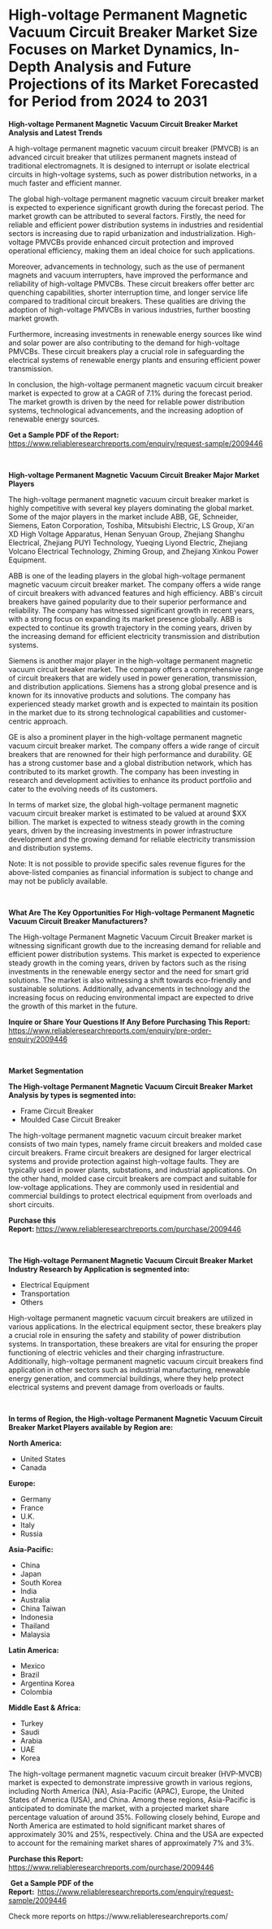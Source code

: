 <p><h1>High-voltage Permanent Magnetic Vacuum Circuit Breaker Market Size Focuses on Market Dynamics, In-Depth Analysis and Future Projections of its Market Forecasted for Period from 2024 to 2031</h1></p><p><strong>High-voltage Permanent Magnetic Vacuum Circuit Breaker Market Analysis and Latest Trends</strong></p>
<p><p>A high-voltage permanent magnetic vacuum circuit breaker (PMVCB) is an advanced circuit breaker that utilizes permanent magnets instead of traditional electromagnets. It is designed to interrupt or isolate electrical circuits in high-voltage systems, such as power distribution networks, in a much faster and efficient manner.</p><p>The global high-voltage permanent magnetic vacuum circuit breaker market is expected to experience significant growth during the forecast period. The market growth can be attributed to several factors. Firstly, the need for reliable and efficient power distribution systems in industries and residential sectors is increasing due to rapid urbanization and industrialization. High-voltage PMVCBs provide enhanced circuit protection and improved operational efficiency, making them an ideal choice for such applications.</p><p>Moreover, advancements in technology, such as the use of permanent magnets and vacuum interrupters, have improved the performance and reliability of high-voltage PMVCBs. These circuit breakers offer better arc quenching capabilities, shorter interruption time, and longer service life compared to traditional circuit breakers. These qualities are driving the adoption of high-voltage PMVCBs in various industries, further boosting market growth.</p><p>Furthermore, increasing investments in renewable energy sources like wind and solar power are also contributing to the demand for high-voltage PMVCBs. These circuit breakers play a crucial role in safeguarding the electrical systems of renewable energy plants and ensuring efficient power transmission.</p><p>In conclusion, the high-voltage permanent magnetic vacuum circuit breaker market is expected to grow at a CAGR of 7.1% during the forecast period. The market growth is driven by the need for reliable power distribution systems, technological advancements, and the increasing adoption of renewable energy sources.</p></p>
<p><strong>Get a Sample PDF of the Report:&nbsp;</strong> <a href="https://www.reliableresearchreports.com/enquiry/request-sample/2009446">https://www.reliableresearchreports.com/enquiry/request-sample/2009446</a></p>
<p>&nbsp;</p>
<p><strong>High-voltage Permanent Magnetic Vacuum Circuit Breaker Major Market Players</strong></p>
<p><p>The high-voltage permanent magnetic vacuum circuit breaker market is highly competitive with several key players dominating the global market. Some of the major players in the market include ABB, GE, Schneider, Siemens, Eaton Corporation, Toshiba, Mitsubishi Electric, LS Group, Xi'an XD High Voltage Apparatus, Henan Senyuan Group, Zhejiang Shanghu Electrical, Zhejiang PUYI Technology, Yueqing Liyond Electric, Zhejiang Volcano Electrical Technology, Zhiming Group, and Zhejiang Xinkou Power Equipment.</p><p>ABB is one of the leading players in the global high-voltage permanent magnetic vacuum circuit breaker market. The company offers a wide range of circuit breakers with advanced features and high efficiency. ABB's circuit breakers have gained popularity due to their superior performance and reliability. The company has witnessed significant growth in recent years, with a strong focus on expanding its market presence globally. ABB is expected to continue its growth trajectory in the coming years, driven by the increasing demand for efficient electricity transmission and distribution systems.</p><p>Siemens is another major player in the high-voltage permanent magnetic vacuum circuit breaker market. The company offers a comprehensive range of circuit breakers that are widely used in power generation, transmission, and distribution applications. Siemens has a strong global presence and is known for its innovative products and solutions. The company has experienced steady market growth and is expected to maintain its position in the market due to its strong technological capabilities and customer-centric approach.</p><p>GE is also a prominent player in the high-voltage permanent magnetic vacuum circuit breaker market. The company offers a wide range of circuit breakers that are renowned for their high performance and durability. GE has a strong customer base and a global distribution network, which has contributed to its market growth. The company has been investing in research and development activities to enhance its product portfolio and cater to the evolving needs of its customers.</p><p>In terms of market size, the global high-voltage permanent magnetic vacuum circuit breaker market is estimated to be valued at around $XX billion. The market is expected to witness steady growth in the coming years, driven by the increasing investments in power infrastructure development and the growing demand for reliable electricity transmission and distribution systems.</p><p>Note: It is not possible to provide specific sales revenue figures for the above-listed companies as financial information is subject to change and may not be publicly available.</p></p>
<p>&nbsp;</p>
<p><strong>What Are The Key Opportunities For High-voltage Permanent Magnetic Vacuum Circuit Breaker Manufacturers?</strong></p>
<p><p>The High-voltage Permanent Magnetic Vacuum Circuit Breaker market is witnessing significant growth due to the increasing demand for reliable and efficient power distribution systems. This market is expected to experience steady growth in the coming years, driven by factors such as the rising investments in the renewable energy sector and the need for smart grid solutions. The market is also witnessing a shift towards eco-friendly and sustainable solutions. Additionally, advancements in technology and the increasing focus on reducing environmental impact are expected to drive the growth of this market in the future.</p></p>
<p><strong>Inquire or Share Your Questions If Any Before Purchasing This Report:</strong> <a href="https://www.reliableresearchreports.com/enquiry/pre-order-enquiry/2009446">https://www.reliableresearchreports.com/enquiry/pre-order-enquiry/2009446</a></p>
<p>&nbsp;</p>
<p><strong>Market Segmentation</strong></p>
<p><strong>The High-voltage Permanent Magnetic Vacuum Circuit Breaker Market Analysis by types is segmented into:</strong></p>
<p><ul><li>Frame Circuit Breaker</li><li>Moulded Case Circuit Breaker</li></ul></p>
<p><p>The high-voltage permanent magnetic vacuum circuit breaker market consists of two main types, namely frame circuit breakers and molded case circuit breakers. Frame circuit breakers are designed for larger electrical systems and provide protection against high-voltage faults. They are typically used in power plants, substations, and industrial applications. On the other hand, molded case circuit breakers are compact and suitable for low-voltage applications. They are commonly used in residential and commercial buildings to protect electrical equipment from overloads and short circuits.</p></p>
<p><strong>Purchase this Report:&nbsp;</strong><a href="https://www.reliableresearchreports.com/purchase/2009446">https://www.reliableresearchreports.com/purchase/2009446</a></p>
<p>&nbsp;</p>
<p><strong>The High-voltage Permanent Magnetic Vacuum Circuit Breaker Market Industry Research by Application is segmented into:</strong></p>
<p><ul><li>Electrical Equipment</li><li>Transportation</li><li>Others</li></ul></p>
<p><p>High-voltage permanent magnetic vacuum circuit breakers are utilized in various applications. In the electrical equipment sector, these breakers play a crucial role in ensuring the safety and stability of power distribution systems. In transportation, these breakers are vital for ensuring the proper functioning of electric vehicles and their charging infrastructure. Additionally, high-voltage permanent magnetic vacuum circuit breakers find application in other sectors such as industrial manufacturing, renewable energy generation, and commercial buildings, where they help protect electrical systems and prevent damage from overloads or faults.</p></p>
<p>&nbsp;</p>
<p><strong>In terms of Region, the High-voltage Permanent Magnetic Vacuum Circuit Breaker Market Players available by Region are:</strong></p>
<p>
    <p> <strong> North America: </strong>
        <ul>
            <li>United States</li>
            <li>Canada</li>
        </ul>
        </p> 
    <p> <strong> Europe: </strong>
        <ul>
            <li>Germany</li>
            <li>France</li>
            <li>U.K.</li>
            <li>Italy</li>
            <li>Russia</li>
        </ul>
        </p> 
    <p> <strong> Asia-Pacific: </strong>
        <ul>
            <li>China</li>
            <li>Japan</li>
            <li>South Korea</li>
            <li>India</li>
            <li>Australia</li>
            <li>China Taiwan</li>
            <li>Indonesia</li>
            <li>Thailand</li>
            <li>Malaysia</li>
        </ul>
        </p> 
    <p> <strong> Latin America: </strong>
        <ul>
            <li>Mexico</li>
            <li>Brazil</li>
            <li>Argentina Korea</li>
            <li>Colombia</li>
        </ul>
        </p> 
    <p> <strong> Middle East & Africa: </strong>
        <ul>
            <li>Turkey</li>
            <li>Saudi</li>
            <li>Arabia</li>
            <li>UAE</li>
            <li>Korea</li>
        </ul>
    </p>
    </p>
<p><p>The high-voltage permanent magnetic vacuum circuit breaker (HVP-MVCB) market is expected to demonstrate impressive growth in various regions, including North America (NA), Asia-Pacific (APAC), Europe, the United States of America (USA), and China. Among these regions, Asia-Pacific is anticipated to dominate the market, with a projected market share percentage valuation of around 35%. Following closely behind, Europe and North America are estimated to hold significant market shares of approximately 30% and 25%, respectively. China and the USA are expected to account for the remaining market shares of approximately 7% and 3%.</p></p>
<p><strong>Purchase this Report: </strong><a href="https://www.reliableresearchreports.com/purchase/2009446">https://www.reliableresearchreports.com/purchase/2009446</a></p>
<p>&nbsp;<strong>Get a Sample PDF of the Report:&nbsp;&nbsp;</strong><a href="https://www.reliableresearchreports.com/enquiry/request-sample/2009446">https://www.reliableresearchreports.com/enquiry/request-sample/2009446</a></p>
<p><strong></strong></p>
<p>Check more reports on https://www.reliableresearchreports.com/</p>
